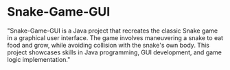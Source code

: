 # Snake-Game-GUI
"Snake-Game-GUI is a Java project that recreates the classic Snake game in a graphical user interface. The game involves maneuvering a snake to eat food and grow, while avoiding collision with the snake's own body. This project showcases skills in Java programming, GUI development, and game logic implementation."

